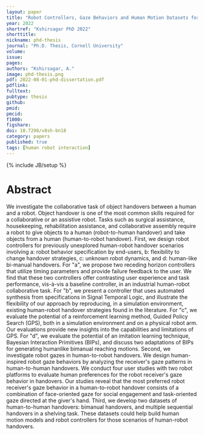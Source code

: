 ```yaml
---
layout: paper
title: "Robot Controllers, Gaze Behaviors and Human Motion Datasets for Object Handovers"
year: 2022
shortref: "Kshirsagar PhD 2022"
shorttitle: 
nickname: phd-thesis
journal: "Ph.D. Thesis, Cornell University"
volume:
issue:
pages:
authors: "Kshirsagar, A."
image: phd-thesis.png
pdf: 2022-08-01-phd-dissertation.pdf
pdflink:
fulltext:  
pubtype: thesis
github:
pmid:  
pmcid:
f1000:
figshare:
doi: 10.7298/v8sh-bn18
category: papers
published: true
tags: [human robot interaction]
---
```

{% include JB/setup %}

# Abstract

We investigate the collaborative task of object handovers between a human and a robot. Object handover is one of the most common skills required for a collaborative or an assistive robot. Tasks such as surgical assistance, housekeeping, rehabilitation assistance, and collaborative assembly require a robot to give objects to a human (robot-to-human handover) and take objects from a human (human-to-robot handover). First, we design robot controllers for previously unexplored human-robot handover scenarios involving a: robot behavior specification by end-users, b: flexibility to change handover strategies, c: unknown robot dynamics, and d: human-like bi-manual handovers. For "a", we propose two receding horizon controllers that utilize timing parameters and provide failure feedback to the user. We find that these two controllers offer contrasting user experience and task performance, vis-à-vis a baseline controller, in an industrial human-robot collaborative task. For "b", we present a controller that uses automated synthesis from specifications in Signal Temporal Logic, and illustrate the flexibility of our approach by reproducing, in a simulation environment, existing human-robot handover strategies found in the literature. For "c", we evaluate the potential of a reinforcement learning method, Guided Policy Search (GPS), both in a simulation environment and on a physical robot arm. Our evaluations provide new insights into the capabilities and limitations of GPS. For "d", we evaluate the potential of an imitation learning technique, Bayesian Interaction Primitives (BIPs), and discuss two adaptations of BIPs for generating humanlike bimanual reaching motions. Second, we investigate robot gazes in human-to-robot handovers. We design human-inspired robot gaze behaviors by analyzing the receiver's gaze patterns in human-to-human handovers. We conduct four user studies with two robot platforms to evaluate human preferences for the robot receiver's gaze behavior in handovers. Our studies reveal that the most preferred robot receiver's gaze behavior in a human-to-robot handover consists of a combination of face-oriented gaze for social engagement and task-oriented gaze directed at the giver's hand. Third, we develop two datasets of human-to-human handovers: bimanual handovers, and multiple sequential handovers in a shelving task. These datasets could help build human motion models and robot controllers for those scenarios of human-robot handovers.